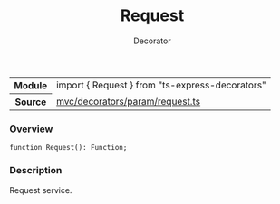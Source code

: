 <header class="symbol-info-header">    <h1 id="request">Request</h1>    <label class="symbol-info-type-label decorator">Decorator</label>      </header>
<section class="symbol-info">      <table class="is-full-width">        <tbody>        <tr>          <th>Module</th>          <td>            <div class="lang-typescript">                <span class="token keyword">import</span> { Request }                 <span class="token keyword">from</span>                 <span class="token string">"ts-express-decorators"</span>                            </div>          </td>        </tr>        <tr>          <th>Source</th>          <td>            <a href="https://github.com/Romakita/ts-express-decorators/blob/v2.0.1/src/mvc/decorators/param/request.ts#L0-L0">                mvc/decorators/param/request.ts            </a>        </td>        </tr>                </tbody>      </table>    </section>

### Overview

<pre><code class="typescript-lang">function <span class="token function">Request</span><span class="token punctuation">(</span><span class="token punctuation">)</span><span class="token punctuation">:</span> Function<span class="token punctuation">;</span></code></pre>

### Description

Request service.

